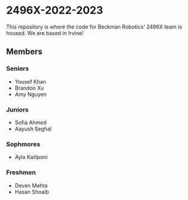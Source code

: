 # 2496X-2022-2023
<p>This repository is where the code for Beckman Robotics' 2496X team is housed. We are based in Irvine!</p>
<h2>Members</h2>
<h3>Seniors</h3>
<ul>
  <li>Yousef Khan</li>
  <li>Brandon Xu</li>
  <li>Amy Nguyen</li>
</ul>
<h3>Juniors</h3>
<ul>
  <li>Sofia Ahmed</li>
  <li>Aayush Seghal</li>
</ul>
<h3>Sophmores</h3>
<ul>
  <li>Ayla Kailiponi</li>
</ul>
<h3>Freshmen</h3>
<ul>
  <li>Deven Mehta</li>
  <li>Hasan Shoaib</li>
</ul>
